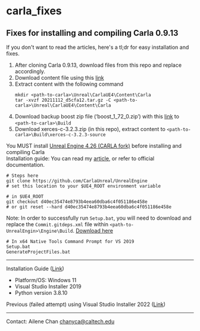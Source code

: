 # carla_fixes
Fixes for installing and compiling Carla 0.9.13  
---
If you don't want to read the articles, here's a tl;dr for easy installation and fixes.
1. After cloning Carla 0.9.13, download files from this repo and replace accordingly.
2. Download content file using this [link](http://carla-assets.s3.us-east-005.backblazeb2.com/20211112_d5cfa12.tar.gz)
3. Extract content with the following command  
   ```
   mkdir <path-to-carla>\Unreal\CarlaUE4\Content\Carla
   tar -xvzf 20211112_d5cfa12.tar.gz -C <path-to-carla>\Unreal\CarlaUE4\Content\Carla
   ```
5. Download backup boost zip file (‘boost_1_72_0.zip’) with this [link](https://carla-releases.s3.us-east-005.backblazeb2.com/Backup/boost_1_72_0.zip) to `<path-to-carla>\Build`
6. Download xerces-c-3.2.3.zip (in this repo), extract content to `<path-to-carla>\Build\xerces-c-3.2.3-source`

You MUST install [Unreal Engine 4.26 (CARLA fork)](https://github.com/CarlaUnreal/UnrealEngine) before installing and compiling Carla  
Installation guide: You can read my [article](https://medium.com/@ailene.chan/the-struggle-is-real-installing-dreyevr-carla-0-9-13-d68d0d1cd625), or refer to official documentation.  



```
# Steps here
git clone https://github.com/CarlaUnreal/UnrealEngine 
# set this location to your $UE4_ROOT environment variable

# in $UE4_ROOT
git checkout d40ec35474e8793b4eea60dba6c4f051186e458e
# or git reset --hard d40ec35474e8793b4eea60dba6c4f051186e458e

```
Note: In order to successfully run `Setup.bat`, you will need to download and replace the `Commit.gitdeps.xml` file within `<path-to-UnrealEngin>\Engine\Build`. [Download here](https://github.com/EpicGames/UnrealEngine/blob/4.26/Engine/Build/Commit.gitdeps.xml)
```
# In x64 Native Tools Command Prompt for VS 2019
Setup.bat
GenerateProjectFiles.bat
```


---
Installation Guide ([Link](https://medium.com/@ailene.chan/the-struggle-is-real-installing-dreyevr-carla-0-9-13-d68d0d1cd625))
- Platform/OS: Windows 11
- Visual Studio Installer 2019
- Python version 3.8.10
  
Previous (failed attempt) using Visual Studio Installer 2022 ([Link](https://medium.com/@ailene.chan/the-struggle-is-real-installing-dreyevr-carla-0-9-13-simulator-unrealengine-4-26-on-windows-11-eb5bee1353e7))

---
Contact: Ailene Chan <chanyca@caltech.edu>
